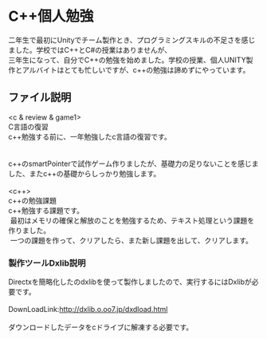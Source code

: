# C++個人勉強

二年生で最初にUnityでチーム製作とき、プログラミングスキルの不足さを感じました。学校ではC++とC#の授業はありませんが、<br>
三年生になって、自分でC++の勉強を始めました。学校の授業、個人UNITY製作とアルバイトはとても忙しいですが、c++の勉強は諦めずにやっています。<br>

## ファイル説明
<c & review & game1> <br>
  C言語の復習<br>
  c++勉強する前に、一年勉強したc言語の復習です。<br>
  <br>
<game2>  <br>
  c++のsmartPointerで試作ゲーム作りましたが、基礎力の足りないことを感じました、またc++の基礎からしっかり勉強します。<br>
  <br>
<c++> <br>
  c++の勉強課題<br>
  c++勉強する課題です。<br>
  最初はメモリの確保と解放のことを勉強するため、テキスト処理という課題を作りました。<br>
  一つの課題を作って、クリアしたら、また新し課題を出して、クリアします。<br>
  
### 製作ツールDxlib説明
Directxを簡略化したのdxlibを使って製作しましたので、実行するにはDxlibが必要です。<br>
<br>
DownLoadLink:http://dxlib.o.oo7.jp/dxdload.html<br>
<br>
ダウンロードしたデータをcドライブに解凍する必要です。<br>
